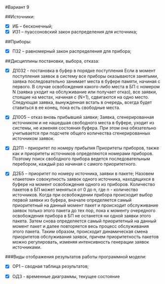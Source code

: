 #Вариант 9

##Источники:
- [x] ИБ – бесконечный;
- [x] ИЗ1 – пуассоновский закон распределения для источника;

##Приборы:
- [x] ПЗ2 – равномерный закон распределения для прибора;

##Дисциплины постановки, выбора, отказа:

- [x] Д1032 - постановка в буфер в порядке поступления
  Если в момент поступления заявок в систему все приборы оказываются занятыми, заявка последовательно занимает места в буфере памяти, начиная с первого. В случае освобождения какого-либо места в БП с номером N (заявка уходит на обслуживание или получает отказ), все заявки, стоящие на местах, начиная с (N+1), сдвигаются на одно место. Следующая заявка, вынужденная встать в очередь, всегда будет ставиться в ее конец, пока есть свободные места.

- [x] Д10О5 – отказ вновь прибывшей заявки;
  Заявка, сгенерированная источником и не нашедшая свободного места в буфере, уходит из системы, не изменяя состояния буфера. При этом она обязательно учитывается при подсчете общего количества сгенерированных источником заявок.

- [x] Д2П1 - приоритет по номеру прибытия
  Приоритеты приборов, также как и приоритеты источников определяются номерами приборов. Поэтому поиск свободного прибора ведется последовательным перебором, каждый раз начиная с самого приоритетного.

- [x] Д2Б5 – приоритет по номеру источника, заявки в пакете;
  Назовем  «пакетом»  совокупность  заявок  одного  источника, находящихся в буфере на момент освобождения одного из приборов. Количество  пакетов  в  БП  может  меняться  от  0  до  n,
  где  n  - количество источников.
  Когда при освобождении прибора происходит выбор первой заявки из буфера, вначале определяется самый приоритетный на данный момент пакет и происходит обслуживание заявок только этого пакета до тех пор, пока к моменту очередного освобождения прибора в БП не останется ни одной заявки этого пакета. Затем снова определяется самый приоритетный на данный момент пакет и далее повторяется весь процесс обслуживания этого пакета. Таким образом, происходит динамическая смена приоритетов обслуживания заявок, причем приоритетность пакетов можно регулировать, изменяя интенсивность генерации заявок источниками.


###Виды отображения результатов работы программной модели:
- [x] ОР1 – сводная таблица результатов;

- [x] ОД3 - временные диаграммы, текущее состояние
